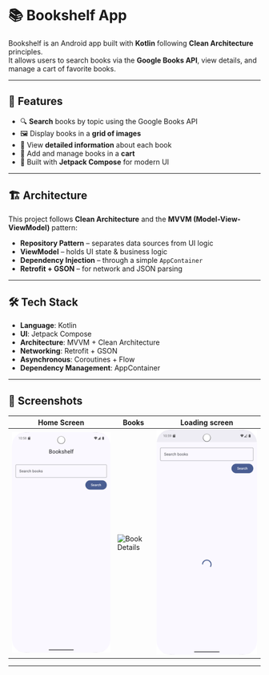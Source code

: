 # 📚 Bookshelf App

Bookshelf is an Android app built with **Kotlin** following **Clean Architecture** principles.  
It allows users to search books via the **Google Books API**, view details, and manage a cart of favorite books.  

---

## 🚀 Features
- 🔍 **Search** books by topic using the Google Books API  
- 🖼️ Display books in a **grid of images**  
- 📖 View **detailed information** about each book  
- 🛒 Add and manage books in a **cart**  
- 🎨 Built with **Jetpack Compose** for modern UI  

---

## 🏗️ Architecture
This project follows **Clean Architecture** and the **MVVM (Model-View-ViewModel)** pattern:
- **Repository Pattern** – separates data sources from UI logic
- **ViewModel** – holds UI state & business logic
- **Dependency Injection** – through a simple `AppContainer`
- **Retrofit + GSON** – for network and JSON parsing

---

## 🛠️ Tech Stack
- **Language**: Kotlin
- **UI**: Jetpack Compose
- **Architecture**: MVVM + Clean Architecture
- **Networking**: Retrofit + GSON
- **Asynchronous**: Coroutines + Flow
- **Dependency Management**: AppContainer

---

## 📸 Screenshots

| Home Screen                      | Books                             | Loading screen               |
|----------------------------------|-----------------------------------|------------------------------|
| ![Home Screen](images/book1.png) | ![Book Details](images/book2.png) | ![Loading](images/book3.png) |

---
